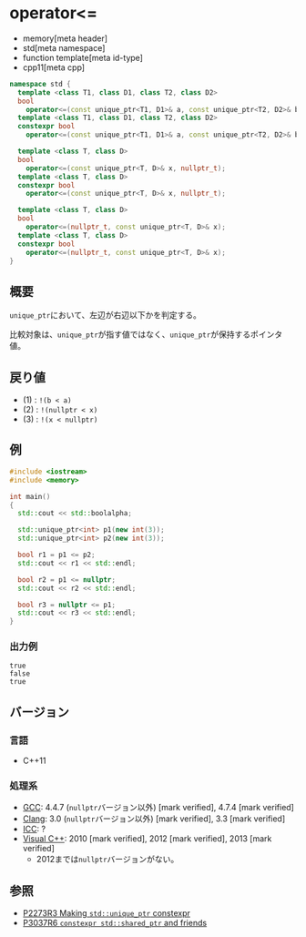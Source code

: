# operator<=
* memory[meta header]
* std[meta namespace]
* function template[meta id-type]
* cpp11[meta cpp]

```cpp
namespace std {
  template <class T1, class D1, class T2, class D2>
  bool
    operator<=(const unique_ptr<T1, D1>& a, const unique_ptr<T2, D2>& b); // (1) C++11
  template <class T1, class D1, class T2, class D2>
  constexpr bool
    operator<=(const unique_ptr<T1, D1>& a, const unique_ptr<T2, D2>& b); // (1) C++26

  template <class T, class D>
  bool
    operator<=(const unique_ptr<T, D>& x, nullptr_t);                     // (2) C++11
  template <class T, class D>
  constexpr bool
    operator<=(const unique_ptr<T, D>& x, nullptr_t);                     // (2) C++23

  template <class T, class D>
  bool
    operator<=(nullptr_t, const unique_ptr<T, D>& x);                     // (3) C++11
  template <class T, class D>
  constexpr bool
    operator<=(nullptr_t, const unique_ptr<T, D>& x);                     // (3) C++23
}
```

## 概要
`unique_ptr`において、左辺が右辺以下かを判定する。

比較対象は、`unique_ptr`が指す値ではなく、`unique_ptr`が保持するポインタ値。


## 戻り値
- (1) : `!(b < a)`
- (2) : `!(nullptr < x)`
- (3) : `!(x < nullptr)`


## 例
```cpp example
#include <iostream>
#include <memory>

int main()
{
  std::cout << std::boolalpha;

  std::unique_ptr<int> p1(new int(3));
  std::unique_ptr<int> p2(new int(3));

  bool r1 = p1 <= p2;
  std::cout << r1 << std::endl;

  bool r2 = p1 <= nullptr;
  std::cout << r2 << std::endl;

  bool r3 = nullptr <= p1;
  std::cout << r3 << std::endl;
}
```

### 出力例
```
true
false
true
```

## バージョン
### 言語
- C++11

### 処理系
- [GCC](/implementation.md#gcc): 4.4.7 (`nullptr`バージョン以外) [mark verified], 4.7.4 [mark verified]
- [Clang](/implementation.md#clang): 3.0 (`nullptr`バージョン以外) [mark verified], 3.3 [mark verified]
- [ICC](/implementation.md#icc): ?
- [Visual C++](/implementation.md#visual_cpp): 2010 [mark verified], 2012 [mark verified], 2013 [mark verified]
	- 2012までは`nullptr`バージョンがない。


## 参照
- [P2273R3 Making `std::unique_ptr` constexpr](https://www.open-std.org/jtc1/sc22/wg21/docs/papers/2021/p2273r3.pdf)
- [P3037R6 `constexpr std::shared_ptr` and friends](https://open-std.org/jtc1/sc22/wg21/docs/papers/2025/p3037r6.pdf)
